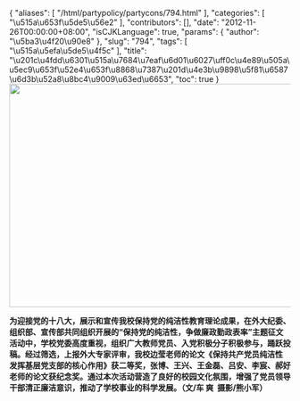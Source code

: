 {
    "aliases": [
        "/html/partypolicy/partycons/794.html"
    ],
    "categories": [
        "\u515a\u653f\u5de5\u56e2"
    ],
    "contributors": [],
    "date": "2012-11-26T00:00:00+08:00",
    "isCJKLanguage": true,
    "params": {
        "author": "\u5ba3\u4f20\u90e8"
    },
    "slug": "794",
    "tags": [
        "\u515a\u5efa\u5de5\u4f5c"
    ],
    "title": "\u201c\u4fdd\u6301\u515a\u7684\u7eaf\u6d01\u6027\uff0c\u4e89\u505a\u5ec9\u653f\u52e4\u653f\u8868\u7387\u201d\u4e3b\u9898\u5f81\u6587\u6d3b\u52a8\u8bc4\u9009\u63ed\u6653",
    "toc": true
}
**<img
    src="https://cdn.tfls.online/mirror/full/2879b2d542d8e26c0396590febaf4e6026e5d21f.jpg"
    style="display:block;margin-left:auto;margin-right:auto;"
    decoding="async"
    fetchpriority="auto"
    loading="lazy"
    height="401"
    width="600"
/>**

**为迎接党的十八大，展示和宣传我校保持党的纯洁性教育理论成果，在外大纪委、组织部、宣传部共同组织开展的“保持党的纯洁性，争做廉政勤政表率”主题征文活动中，学校党委高度重视，组织广大教师党员、入党积极分子积极参与，踊跃投稿。经过筛选，上报外大专家评审，我校边莹老师的论文《保持共产党员纯洁性 发挥基层党支部的核心作用》获二等奖，张博、王兴、王金磊、吕安、李宸、郝好老师的论文获纪念奖。通过本次活动营造了良好的校园文化氛围，增强了党员领导干部清正廉洁意识，推动了学校事业的科学发展。（文/车 爽  摄影/熊小军）**

